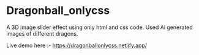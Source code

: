 # Dragonball_onlycss
A 3D image slider effect using only html and css code.
Used Ai generated images of different dragons.

Live demo here :- https://dragonballonlycss.netlify.app/
